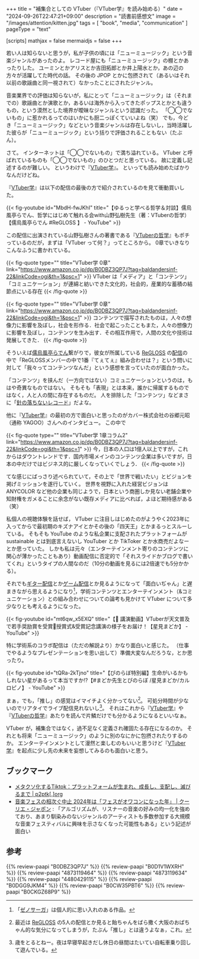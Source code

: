 +++
title = "補集合としての VTuber（『VTuber学』を読み始める）"
date =  "2024-09-26T22:47:21+09:00"
description = "読書前感想文"
image = "/images/attention/kitten.jpg"
tags = [ "book", "media", "communication" ]
pageType = "text"

[scripts]
  mathjax = false
  mermaidjs = false
+++

若い人は知らないと思うが，私が子供の頃には「ニューミュージック」という音楽ジャンルがあったのよ。
レコード屋にも「ニューミュージック」の棚とかあったりした。
ユーミンとかアリスとか吉田拓郎とか井上陽水とか，あの辺の方々が活躍してた時代の話。
その後の JPOP とかに包摂されて（あるいはそれ以前の歌謡曲と同一視されて）なかったことにされたジャンル。

音楽業界での評価は知らないが，私にとって「ニューミュージック」は（それまでの）歌謡曲とか演歌とか，あるいは海外から入ってきたポップスとかとも違うもの，という漠然とした境界が曖昧なジャンルという認識だった。
「◯◯でないもの」に惹かれるってのはいかにも厨二っぽくていいよね（笑） でも，今どき「ニューミュージック」などという音楽ジャンルは存在しないし，当時活躍した彼らが「ニューミュージック」という括りで評価されることもない（たぶん）。

さて。
インターネットは「◯◯でないもの」で満ち溢れている。
VTuber と呼ばれているものも「◯◯でないもの」のひとつだと思っている。
故に定義し記述するのが難しい。
というわけで『[VTuber学]』。
といっても読み始めたばかりなんだけどね。

『[VTuber学]』は以下の配信の最後の方で紹介されているのを見て衝動買いした。

{{< fig-youtube id="MbdH-fwJKhI" title="【ゆるっと学べる哲学＆対談】儒烏風亭らでん、哲学にはじめて触れる会with山野弘樹先生（著：VTuberの哲学）【儒烏風亭らでん #ReGLOSS 】 - YouTube" >}}

この配信に出演されている山野弘樹さんの著書である『[VTuberの哲学]』もポチっているのだが，まずは「VTuber って何？」ってところから。
0章でいきなりこんなふうに書かれている。

{{< fig-quote type="" title="VTuber学 0章" link="https://www.amazon.co.jp/dp/B0DBZ3QP7J?tag=baldandersinf-22&linkCode=ogi&th=1&psc=1" >}}
VTuber は「メディア」と「コンテンツ」「コミュニケーション」が連綿と紡いできた文化的，社会的，産業的な蓄積の結節点にいる存在
{{< /fig-quote >}}

{{< fig-quote type="" title="VTuber学 0章" link="https://www.amazon.co.jp/dp/B0DBZ3QP7J?tag=baldandersinf-22&linkCode=ogi&th=1&psc=1" >}}
コンテンツで描写されたものは，人々の想像力に影響を及ぼし，社会を形作る．社会で起こったこともまた，人々の想像力に影響を及ぼし，コンテンツを生み出す．その相互作用で，人間の文化や技術は発展してきた．
{{< /fig-quote >}}

そういえば[儒烏風亭らでん]繋がりで，彼女が所属している [ReGLOSS] の[配信](https://www.youtube.com/watch?v=zOtNQHMJgKg "【クイズ企画】私たちのイメージが丸裸に！？【#ReGLOSS印象調査】 - YouTube")の中で「ReGLOSSメンバーの中で1番『てぇてぇ』組み合わせは？」という問いに対して「我々ってコンテンツなんだ」という感想を言っていたのが面白かった。

「コンテンツ」を挟んだ（一方向ではない）コミュニケーションというのは，もはや奇異なものではない。
そもそも「表現」とは本来，誰かに帰属するものではなく，人と人の間に存在するものだ。
人を排除した「コンテンツ」などまさに「[針の落ちないレコード](https://www.youtube.com/watch?v=u4uDiV3u-do "ReGLOSS 'フィーリングラデーション' OFFICIAL MV - YouTube")」だよな。

他に『[VTuber学]』の最初の方で面白いと思ったのがカバー株式会社の谷郷元昭（通称 YAGOO）さんへのインタビュー。
この中で

{{< fig-quote type="" title="VTuber学 1章コラム2" link="https://www.amazon.co.jp/dp/B0DBZ3QP7J?tag=baldandersinf-22&linkCode=ogi&th=1&psc=1" >}}
今，日本の人口は1億人以上ですが，これからはダウントレンドです．国内市場メインのコンテンツ企業は多いですが，日本の中だけではビジネス的に厳しくなっていくでしょう．
{{< /fig-quote >}}

てな感じにばっさり述べられていて，その上で「世界で戦いたい」とビジョンを掲げミッションを遂行していく。
世界を視野に入れた経営ビジョンは ANYCOLOR など他の企業も同じようで，日本という商圏しか見ない老舗企業や知財権をガメることに余念がない既存メディアに比べれば，よほど期待感がある（笑）

私個人の視聴体験を話せば， VTuber に注目しはじめたのがようやく2023年に入ってからで最初期のキズナアイとかその後の「四天王」とかまるっとスルーしている。
そもそも YouTube のような私企業に支配されたプラットフォームが sustainable とは到底言えないし YouTuber とか TikToker とか水商売だよなーとか思っていた。
しかも私は元々（エンターテインメント寄りのコンテンツに関心が薄かったこともあり）動画配信に否定的で「それスライドかブログで書いてくれ」というタイプの人間なのだ（10分の動画を見るには2倍速でも5分かかる）。

それでも[ギター配信](https://www.youtube.com/live/xB4T1PLPAuM "【ギター/ESP FRX】アニメ声のVtuberがメタルをどちゃくそかき鳴らす！ メガデス/甲賀忍法帖/Mr. Big/Helloween and more...【周防パトラ】 - YouTube")とか[ゲーム配信](https://www.youtube.com/live/SED57uS24hc "【ゼノサーガ】初めてのゼノサーガやってみるよ！！！力への意思 エピソードI Xenosaga #1【周防パトラ / ハニスト】 - YouTube")とか見るようになって「面白いぢゃん」と遅まきながら思えるようになり[^x1]，学術コンテンツとエンターテインメント（&コミュニケーション）との組み合わせについての論考も見かけて VTuber について多少なりとも考えるようになった。

[^x1]: 「[ゼノサーガ](https://www.bandainamcoent.co.jp/cs/list/xenosaga/ "PlayStation2/Xenosaga | バンダイナムコゲームス公式サイト")」は個人的に思い入れのある作品。

{{< fig-youtube id="mt6qw_x5EXQ" title="【🌟 講演動画】VTuberが天文普及で若手奨励賞を受賞🎊授賞式&受賞記念講演の様子をお届け！【星見まどか】 - YouTube" >}}

特に学術系のコラボ配信は（ただの解説より）かなり面白いと感じた。
（仕事でやるようなプレゼンテーションを思い出して）準備大変なんだろうな，とか思ったり。

{{< fig-youtube id="tQRa-2kTjno" title="【ぴのらぼ特別編】生命がいるかもしれない星があるって本当ですか!?【#まどか先生とぴのらぼ /星見まどか/カルロピノ】 - YouTube" >}}

まぁ，でも，「推し」の感覚はイマイチよく分かってない[^r1]。
可処分時間が少ないのでリアタイでライブ配信見れないし[^t1]。
それはこれから『[VTuber学]』や『[VTuberの哲学]』あたりを読んで片鱗だけでも分かるようになるといいなぁ。

[^r1]: 最近は [ReGLOSS] の5人の配信とか見ると飴ちゃんをばら撒く大阪のおばちゃん的な気分になってしまうが，たぶん「推し」とは違うよなぁ，これ。
[^t1]: 歳をとるとねー。夜は早寝早起きだし休日の昼間はたいてい自転車乗り回して遊んでいる。

VTuber が，補集合ではなく，過不足なく定義され確固たる存在になるのか。
それとも将来「ニューミュージック」のように別のなにかに包摂されたりするのか。
エンターテインメントとして漫然と楽しむのもいいと思うけど『[VTuber学]』を起点に少し先の未来を妄想してみるのも面白いと思う。

## ブックマーク

- [メタクソ化するTiktok：プラットフォームが生まれ、成長し、支配し、滅びるまで | p2ptk[.]org](https://p2ptk.org/monopoly/4366)
- [音楽フェスの相次ぐ中止 2024年は「フェスがオワコンになった年」 | クーリエ・ジャポン](https://courrier.jp/news/archives/377071/) : 「アルゴリズムが、リスナーの音楽の好みの均一化を強めており、あまり馴染みのないジャンルのアーティストも多数参加する大規模な音楽フェスティバルに興味を示さなくなった可能性もある」という記述が面白い

[VTuber学]: https://www.amazon.co.jp/dp/B0DBZ3QP7J?tag=baldandersinf-22&linkCode=ogi&th=1&psc=1 "Amazon.co.jp: VTuber学 eBook : 岡本 健, 山野 弘樹, 吉川 慧: Kindleストア"
[VTuberの哲学]: https://www.amazon.co.jp/dp/B0D1V1WXRH?tag=baldandersinf-22&linkCode=ogi&th=1&psc=1 "Amazon.co.jp: VTuberの哲学 電子書籍: 山野 弘樹: Kindleストア"
[ReGLOSS]: https://hololive.hololivepro.com/special/9491/ "ReGLOSS | hololive（ホロライブ）公式サイト"
[儒烏風亭らでん]: https://www.youtube.com/@JuufuuteiRaden "Raden Ch. 儒烏風亭らでん ‐ ReGLOSS - YouTube"

## 参考

{{% review-paapi "B0DBZ3QP7J" %}} <!-- VTuber学 -->
{{% review-paapi "B0D1V1WXRH" %}} <!-- VTuberの哲学 -->
{{% review-paapi "4873119464" %}} <!-- ユニコーン企業のひみつ -->
{{% review-paapi "4873119634" %}} <!-- メタファーとしての発酵 -->
{{% review-paapi "4480429115" %}} <!-- 生き延びるためのラカン -->
{{% review-paapi "B0DGG9JKM4" %}} <!-- フィーリングラデーション Feelingradation ReGLOSS フィーリングラデーション -->
{{% review-paapi "B0CW35PBT6" %}} <!-- ネコカブリーナ -->
{{% review-paapi "B0CKGZ68P9" %}} <!-- 白上フブキ LETTER☆彡 -->
